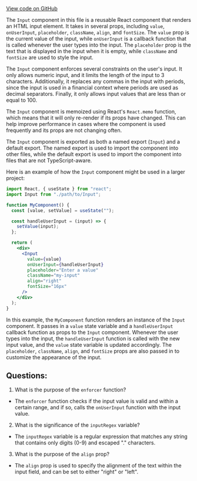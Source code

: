 [View code on GitHub](zoo-labs/zoo/blob/master/core/src/components/Input/Percent/index.tsx)

The `Input` component in this file is a reusable React component that renders an HTML input element. It takes in several props, including `value`, `onUserInput`, `placeholder`, `className`, `align`, and `fontSize`. The `value` prop is the current value of the input, while `onUserInput` is a callback function that is called whenever the user types into the input. The `placeholder` prop is the text that is displayed in the input when it is empty, while `className` and `fontSize` are used to style the input.

The `Input` component enforces several constraints on the user's input. It only allows numeric input, and it limits the length of the input to 3 characters. Additionally, it replaces any commas in the input with periods, since the input is used in a financial context where periods are used as decimal separators. Finally, it only allows input values that are less than or equal to 100.

The `Input` component is memoized using React's `React.memo` function, which means that it will only re-render if its props have changed. This can help improve performance in cases where the component is used frequently and its props are not changing often.

The `Input` component is exported as both a named export (`Input`) and a default export. The named export is used to import the component into other files, while the default export is used to import the component into files that are not TypeScript-aware.

Here is an example of how the `Input` component might be used in a larger project:

```jsx
import React, { useState } from "react";
import Input from "./path/to/Input";

function MyComponent() {
  const [value, setValue] = useState("");

  const handleUserInput = (input) => {
    setValue(input);
  };

  return (
    <div>
      <Input
        value={value}
        onUserInput={handleUserInput}
        placeholder="Enter a value"
        className="my-input"
        align="right"
        fontSize="16px"
      />
    </div>
  );
}
```

In this example, the `MyComponent` function renders an instance of the `Input` component. It passes in a `value` state variable and a `handleUserInput` callback function as props to the `Input` component. Whenever the user types into the input, the `handleUserInput` function is called with the new input value, and the `value` state variable is updated accordingly. The `placeholder`, `className`, `align`, and `fontSize` props are also passed in to customize the appearance of the input.
## Questions: 
 1. What is the purpose of the `enforcer` function?
- The `enforcer` function checks if the input value is valid and within a certain range, and if so, calls the `onUserInput` function with the input value.

2. What is the significance of the `inputRegex` variable?
- The `inputRegex` variable is a regular expression that matches any string that contains only digits (0-9) and escaped "." characters.

3. What is the purpose of the `align` prop?
- The `align` prop is used to specify the alignment of the text within the input field, and can be set to either "right" or "left".